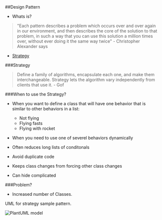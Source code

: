 ##Design Pattern

* Whats is?

>"Each pattern describes a problem which occurs over and over again in our environment, and then describes the core of the solution to that problem, in such a way that you can use this solution a million times over, without ever doing it the same way twice" - Christopher Alexander says

* [Strategy](#strategy)


<a name="strategy"></a> 
###Strategy


>Define a family of algorithms, encapsulate each one, and make them
interchangeable. Strategy lets the algorithm vary independently from
clients that use it. - Gof

###When to use the Strategy?

* When you want to define a class that will have one behavior that is similar to other behaviors in a list:
    + Not flying
    + Flying fasts
    + Flying with rocket 

* When you need to use one of severel behaviors dynamically    

* Often reduces long lists of conditonals

* Avoid duplicate code

* Keeps class changes from forcing other class changes

* Can hide complicated 

###Problem?
* Increased number of Classes. 

UML for strategy sample pattern.

![PlantUML model](http://plantuml.com/plantuml/png/VP1DRi8m48NtFiKiGPLHrrOK2LeXiOOBECw0H_KFibqGXTwz8N6AqrRTpRptpSopunkvempIWZ8oncLAWPhtX1lbtPO-49vPRy3IaPK6hWo0GuDQdiY7jRc8rQFkl2T8uRBpNJERYsstp1rwDM8gm5bHpyN9Kyi-MJvKM51Lv1A6lLHOrzT-qRxS_9ZQf3l_1_9Dl4Zt3wEfHR1e6mmHXavHK0PPrFuylZu3WrO6jPYqRxCnP9b8u_5HP7bXTUCSLXHQ440Hv4H_zOSVCkVrvAm0BU_svCzkYqMEq0tReq6BBiNVp9YffBu0)

